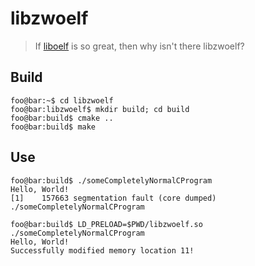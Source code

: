 # libzwoelf
> If [liboelf](https://github.com/ottojo/liboelf) is so great, then why isn't there libzwoelf?

## Build
```console
foo@bar:~$ cd libzwoelf
foo@bar:libzwoelf$ mkdir build; cd build
foo@bar:build$ cmake ..
foo@bar:build$ make
```

## Use
```console
foo@bar:build$ ./someCompletelyNormalCProgram
Hello, World!
[1]    157663 segmentation fault (core dumped)  ./someCompletelyNormalCProgram
```

```console
foo@bar:build$ LD_PRELOAD=$PWD/libzwoelf.so ./someCompletelyNormalCProgram
Hello, World!
Successfully modified memory location 11!
```
